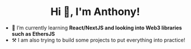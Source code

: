 <h1 align="center">Hi 👋, I'm Anthony!</h1>


- 🌱 I’m currently learning  **React/NextJS and looking into Web3 libraries such as EthersJS**
- ⚒ I am also trying to build some projects to put everything into practice!

